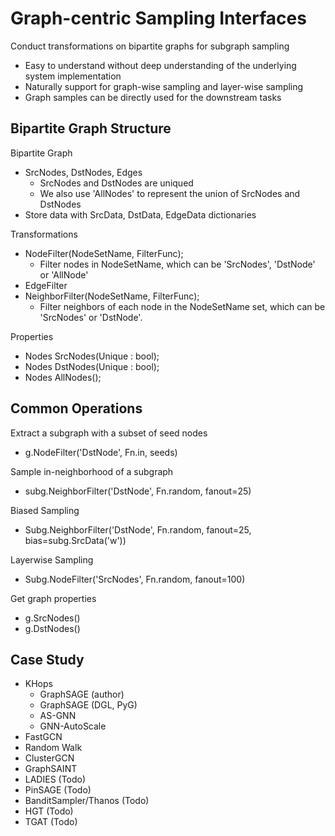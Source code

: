 # Graph-centric Sampling Interfaces
Conduct transformations on bipartite graphs for subgraph sampling
* Easy to understand without deep understanding of the underlying system implementation
* Naturally support for graph-wise sampling and layer-wise sampling
* Graph samples can be directly used for the downstream tasks

## Bipartite Graph Structure
Bipartite Graph
* SrcNodes, DstNodes, Edges
  * SrcNodes and DstNodes are uniqued
  * We also use 'AllNodes' to represent the union of SrcNodes and DstNodes
* Store data with SrcData, DstData, EdgeData dictionaries

Transformations
* NodeFilter(NodeSetName, FilterFunc);
  * Filter nodes in NodeSetName, which can be 'SrcNodes', 'DstNode' or 'AllNode'
* EdgeFilter
* NeighborFilter(NodeSetName, FilterFunc);
  *  Filter neighbors of each node in the NodeSetName set, which can be 'SrcNodes' or 'DstNode'.

Properties
*  Nodes SrcNodes(Unique : bool); 
*  Nodes DstNodes(Unique : bool);
*  Nodes AllNodes();

## Common Operations
Extract a subgraph with a subset of seed nodes

* g.NodeFilter('DstNode', Fn.in, seeds)

Sample in-neighborhood of a subgraph
* subg.NeighborFilter('DstNode', Fn.random, fanout=25)

Biased Sampling
* Subg.NeighborFilter('DstNode', Fn.random, fanout=25, bias=subg.SrcData('w'))

Layerwise Sampling
* Subg.NodeFilter('SrcNodes', Fn.random, fanout=100)

Get graph properties
* g.SrcNodes()
* g.DstNodes()


## Case Study
* KHops
  * GraphSAGE (author)
  * GraphSAGE (DGL, PyG)
  * AS-GNN
  * GNN-AutoScale
* FastGCN
* Random Walk
* ClusterGCN
* GraphSAINT
* LADIES (Todo)
* PinSAGE (Todo)
* BanditSampler/Thanos (Todo)
* HGT (Todo)
* TGAT (Todo)
